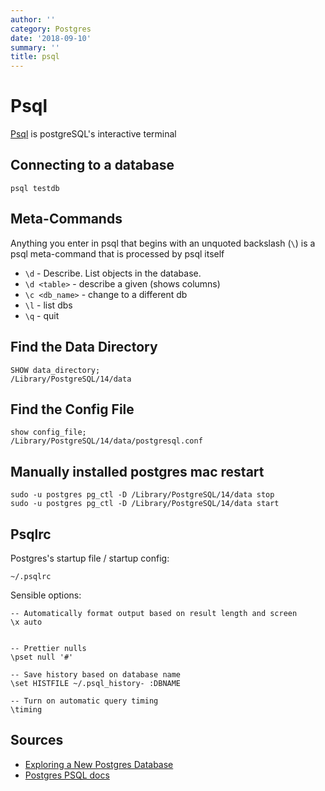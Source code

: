 ```yaml
---
author: ''
category: Postgres
date: '2018-09-10'
summary: ''
title: psql
---
```

# Psql

[Psql](https://www.postgresql.org/docs/current/app-psql.html) is postgreSQL's interactive terminal

## Connecting to a database

    psql testdb

## Meta-Commands

Anything you enter in psql that begins with an unquoted backslash (`\`) is a psql meta-command that is processed by psql itself

* `\d` - Describe. List objects in the database.
* `\d <table>` - describe a given (shows columns)
* `\c <db_name>` - change to a different db
* `\l` - list dbs
* `\q` - quit

## Find the Data Directory

    SHOW data_directory;
    /Library/PostgreSQL/14/data

## Find the Config File

    show config_file;
    /Library/PostgreSQL/14/data/postgresql.conf

## Manually installed postgres mac restart

    sudo -u postgres pg_ctl -D /Library/PostgreSQL/14/data stop
    sudo -u postgres pg_ctl -D /Library/PostgreSQL/14/data start

## Psqlrc

Postgres's startup file / startup config:

    ~/.psqlrc

Sensible options:

    -- Automatically format output based on result length and screen
    \x auto 


    -- Prettier nulls
    \pset null '#'

    -- Save history based on database name
    \set HISTFILE ~/.psql_history- :DBNAME

    -- Turn on automatic query timing
    \timing

## Sources

* [Exploring a New Postgres Database](https://www.craigkerstiens.com/2020/11/14/exploring-a-new-postgres-database/)
* [Postgres PSQL docs](https://www.postgresql.org/docs/current/app-psql.html)
